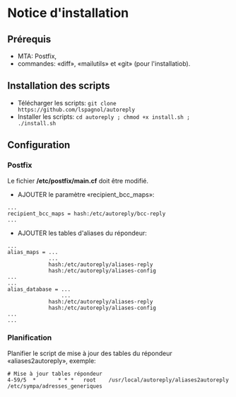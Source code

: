# Notice d'installation

## Prérequis
 * MTA: Postfix,
 * commandes: «diff», «mailutils» et «git» (pour l'installatiob).

## Installation des scripts
 * Télécharger les scripts: ``git clone https://github.com/lspagnol/autoreply``
 * Installer les scripts: ``cd autoreply ; chmod +x install.sh ; ./install.sh``

## Configuration

### Postfix
Le fichier **/etc/postfix/main.cf** doit être modifié.
 * AJOUTER le paramètre «recipient_bcc_maps»:
````
...
recipient_bcc_maps = hash:/etc/autoreply/bcc-reply
...
````
 * AJOUTER les tables d'aliases du répondeur:
````
...
alias_maps = ...
             ...
             hash:/etc/autoreply/aliases-reply
             hash:/etc/autoreply/aliases-config
...
...
alias_database = ...
                 ...
             hash:/etc/autoreply/aliases-reply
             hash:/etc/autoreply/aliases-config
...
...
````
### Planification
Planifier le script de mise à jour des tables du répondeur «aliases2autoreply», exemple:
````
# Mise à jour tables répondeur
4-59/5  *       * * *   root    /usr/local/autoreply/aliases2autoreply /etc/sympa/adresses_generiques
````
